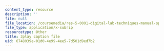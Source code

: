 ```yaml
---
content_type: resource
description: ''
file: null
file_location: /coursemedia/res-5-0001-digital-lab-techniques-manual-spring-2007/6748039e01d04e994ee57d501d9ed7b2_8djXBVSrDRw.srt
file_type: application/x-subrip
resourcetype: Other
title: 3play caption file
uid: 6748039e-01d0-4e99-4ee5-7d501d9ed7b2
---
```

